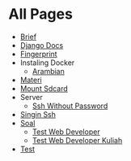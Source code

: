 # All Pages

* [Brief](brief/)
* [Django Docs](django-docs/)
* [Fingerprint](fingerprint/)
* Instaling Docker
  * [Arambian](instaling-docker/arambian/)
* [Materi](materi/)
* [Mount Sdcard](mount-sdcard/)
* Server
  * [Ssh Without Password](server/ssh-without-password.md)
* [Singin Ssh](singin-ssh/)
* [Soal](soal/)
  * [Test Web Developer](soal/test-web-developer/)
  * [Test Web Developer Kuliah](soal/test-web-developer-kuliah/)
* [Test](test/)
